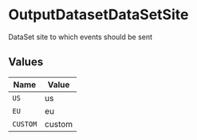 # OutputDatasetDataSetSite

DataSet site to which events should be sent


## Values

| Name     | Value    |
| -------- | -------- |
| `US`     | us       |
| `EU`     | eu       |
| `CUSTOM` | custom   |